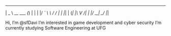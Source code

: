  ____              _  
|  _ \  __ ___   _(_) 
| | | |/ _` \ \ / / | 
| |_| | (_| |\ V /| | 
|____/ \__,_| \_/ |_| 

Hi, I’m @sfDavi
I’m interested in game development and cyber security
I’m currently studying Software Engineering at UFG                                         
                                                                                
                                                                                
                                                                                

